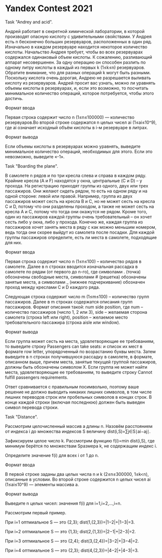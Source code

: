 # Yandex Contest 2021

Task "Andrey and acid".

Андрей работает в секретной химической лаборатории, в которой производят опасную кислоту с удивительными свойствами. У Андрея есть n бесконечно больших резервуаров, расположенных в один ряд. Изначально в каждом резервуаре находится некоторое количество кислоты. Начальство Андрея требует, чтобы во всех резервуарах содержался одинаковый объем кислоты. К сожалению, разливающий аппарат несовершенен. За одну операцию он способен разлить по одному литру кислоты в каждый из первых k (1≤k≤n) резервуаров. Обратите внимание, что для разных операций k могут быть разными. Поскольку кислота очень дорогая, Андрею не разрешается выливать кислоту из резервуаров. Андрей просит вас узнать, можно ли уравнять объемы кислоты в резервуарах, и, если это возможно, то посчитать минимальное количество операций, которое потребуется, чтобы этого достичь.

Формат ввода

Первая строка содержит число n (1≤n≤100000) — количество резервуаров.Во второй строке содержатся n целых чисел ai (1≤ai≤10^9), где ai означает исходный объём кислоты в i-м резервуаре в литрах.

Формат вывода

Если объемы кислоты в резервуарах можно уравнять, выведите минимальное количество операций, необходимых для этого. Если это невозможно, выведите «-1».

Task "Boarding the plane".

В самолете n рядов и по три кресла слева и справа в каждом ряду. Крайние кресла (A и F) находятся у окна, центральные (C и D) – у прохода. На регистрацию приходят группы из одного, двух или трех пассажиров. Они желают сидеть рядом, то есть на одном ряду и на одной стороне: левой или правой. Например, группа из двух пассажиров может сесть на кресла B и C, но не может сесть на кресла C и D, потому что они разделены проходом, а также не может сесть на кресла A и C, потому что тогда они окажутся не рядом. Кроме того, один из пассажиров каждой группы очень требовательный – он хочет сесть либо у окна, либо у прохода. Конечно же, каждая группа из пассажиров хочет занять места в ряду с как можно меньшим номером, ведь тогда они скорее выйдут из самолета после посадки. Для каждой группы пассажиров определите, есть ли места в самолете, подходящие для них.

Формат ввода

Первая строка содержит число n (1≤n≤100) – количество рядов в самолете. Далее в n строках вводится изначальная рассадка в самолете по рядам (от первого до n-го), где символами . (точка) обозначены свободные места, символами # (решетка) обозначены занятые места, а символами _ (нижнее подчеркивание) обозначен проход между креслами C и D каждого ряда. 

Следующая строка содержит число m (1≤m≤100) – количество групп пассажиров. Далее в m строках содержатся описания групп пассажиров. Формат описания такой: num side position, где num – количество пассажиров (число 1, 2 или 3), side – желаемая сторона самолета (строка left или right), position – желаемое место требовательного пассажира (строка aisle или window).

Формат вывода

Если группа может сесть на места, удовлетворяющие ее требованиям, то выведите строку Passengers can take seats: и список их мест в формате row letter, упорядоченный по возрастанию буквы места. Затем выведите в n строках получившуюся рассадку в самолете, в формате, описанном выше, причем места, занятые текущей группой пассажиров, должны быть обозначены символом X. Если группа не может найти места, удовлетворяющие ее требованиям, то выведите строку Cannot fulfill passengers requirements.

Ответ сравнивается с правильным посимвольно, поэтому ваше решение не должно выводить никаких лишних символов, в том числе лишних переводов строк или пробельных символов в концах строк. В конце каждой строки (включая последнюю) должен быть выведен символ перевода строки.

Task "Distance".

Рассмотрим целочисленный массив a длины n. Назовём расстоянием от индекса i до множества индексов S величину dist(i,S)=∑j∈S∣ai−aj∣.

Зафиксируем целое число k. Рассмотрим функцию f(i)=min dist(i,S), где минимум берётся по множествам Sразмера k, не содержащим индекс i.

Определите значение f(i) для всех i от 1 до n.

Формат ввода

В первой строке заданы два целых числа n и k (2≤n≤300000, 1≤k<n), описанные в условии.
Во второй строке содержится n целых чисел ai (1≤ai≤10^9) — элементы массива a.

Формат вывода

Выведите n целых чисел: значения f(i) для i=1,i=2,…,i=n.

Рассмотрим первый пример.

При i=1 оптмиальное S — это {2,3}; dist(1,{2,3})=|1−2|+|1−3|=3.

При i=2 оптмиальное S — это {1,3}; dist(2,{1,3})=|2−1|+|2−3|=2.

При i=3 оптмиальное S — это {2,4}; dist(3,{2,4})=|3−2|+|3−4|=2.

При i=4 оптмиальное S — это {2,3}; dist(4,{2,3})=|4−2|+|4−3|=3.
